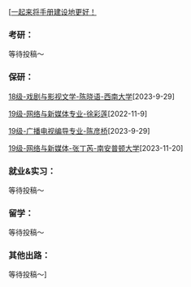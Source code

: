 [[一起来将手册建设地更好！](preface/Sharing_experience.md)

### 考研：
等待投稿～

### 保研：
[18级-戏剧与影视文学-陈晓语-西南大学](D升学就业篇/影视与传媒学院/18级-戏剧与影视文学-陈晓语-西南大学.md)[2023-9-29]

[19级-网络与新媒体专业-徐彩莲](D升学就业篇/影视与传媒学院/19级-网络与新媒体专业-徐彩莲.md)[2022-11-9]

[19级-广播电视编导专业-陈彦桥](D升学就业篇/影视与传媒学院/19级-广播电视编导专业-陈彦桥.md)[2023-9-29]

[19级-网络与新媒体-张丁芮-南安普顿大学](D升学就业篇\影视与传媒学院\19级-网络与新媒体-张丁芮-南安普顿大学.md)[2023-11-20]


### 就业&实习：

等待投稿～

### 留学：

等待投稿～

### 其他出路：

等待投稿～]